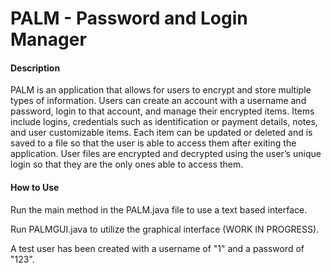 # PALM - Password and Login Manager

#### Description
PALM is an application that allows for users to encrypt and store multiple types of information. Users can create an account with a username and password, login to that account, and manage their encrypted items. Items include logins, credentials such as identification or payment details, notes, and user customizable items. Each item can be updated or deleted and is saved to a file so that the user is able to access them after exiting the application. User files are encrypted and decrypted using the user’s unique login so that they are the only ones able to access them.

#### How to Use
Run the main method in the PALM.java file to use a text based interface.

Run PALMGUI.java to utilize the graphical interface (WORK IN PROGRESS). 

A test user has been created with a username of "1" and a password of "123".
